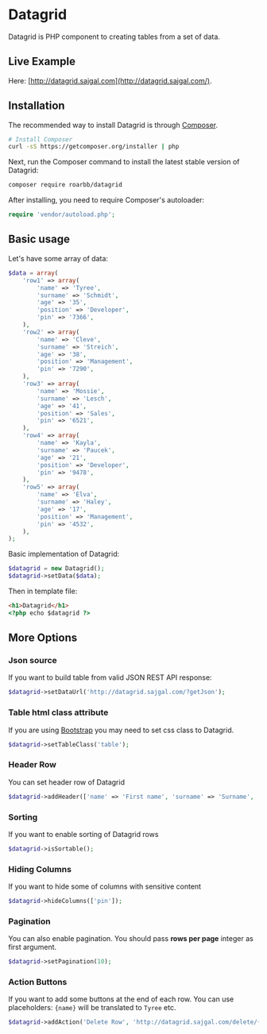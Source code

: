 # Datagrid

Datagrid is PHP component to creating tables from a set of data.

## Live Example
Here: [http://datagrid.sajgal.com](http://datagrid.sajgal.com/).

## Installation

The recommended way to install Datagrid is through
[Composer](http://getcomposer.org).

```bash
# Install Composer
curl -sS https://getcomposer.org/installer | php
```

Next, run the Composer command to install the latest stable version of Datagrid:

```bash
composer require roarbb/datagrid
```

After installing, you need to require Composer's autoloader:

```php
require 'vendor/autoload.php';
```

## Basic usage

Let's have some array of data:
```php
$data = array(
    'row1' => array(
        'name' => 'Tyree',
        'surname' => 'Schmidt',
        'age' => '35',
        'position' => 'Developer',
        'pin' => '7366',
    ),
    'row2' => array(
        'name' => 'Cleve',
        'surname' => 'Streich',
        'age' => '38',
        'position' => 'Management',
        'pin' => '7290',
    ),
    'row3' => array(
        'name' => 'Mossie',
        'surname' => 'Lesch',
        'age' => '41',
        'position' => 'Sales',
        'pin' => '6521',
    ),
    'row4' => array(
        'name' => 'Kayla',
        'surname' => 'Paucek',
        'age' => '21',
        'position' => 'Developer',
        'pin' => '9478',
    ),
    'row5' => array(
        'name' => 'Elva',
        'surname' => 'Haley',
        'age' => '17',
        'position' => 'Management',
        'pin' => '4532',
    ),
);
```

Basic implementation of Datagrid:
```php
$datagrid = new Datagrid();
$datagrid->setData($data);
```

Then in template file:
```html
<h1>Datagrid</h1>
<?php echo $datagrid ?>
```

## More Options

### Json source
If you want to build table from valid JSON REST API response:
```php
$datagrid->setDataUrl('http://datagrid.sajgal.com/?getJson');
```

### Table html class attribute
If you are using [Bootstrap](http://getbootstrap.com/css/#tables) you may need to set css class to Datagrid.
```php
$datagrid->setTableClass('table');
```

### Header Row
You can set header row of Datagrid
```php
$datagrid->addHeader(['name' => 'First name', 'surname' => 'Surname', 'age' => 'Age', 'position' => 'Position', 'pin' => 'PIN Code']);
```

### Sorting
If you want to enable sorting of Datagrid rows
```php
$datagrid->isSortable();
```

### Hiding Columns
If you want to hide some of columns with sensitive content
```php
$datagrid->hideColumns(['pin']);
```

### Pagination
You can also enable pagination. You should pass **rows per page** integer as first argument. 
```php
$datagrid->setPagination(10);
```

### Action Buttons
If you want to add some buttons at the end of each row. You can use placeholders: `{name}` will be translated to `Tyree` etc.
```php
$datagrid->addAction('Delete Row', 'http://datagrid.sajgal.com/delete/{name}');
```